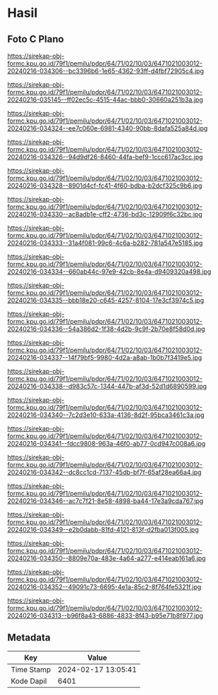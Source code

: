 # Hasil

## Foto C Plano

https://sirekap-obj-formc.kpu.go.id/79f1/pemilu/pdpr/64/71/02/10/03/6471021003012-20240216-034306--bc3396b6-1e65-4362-93ff-d4fbf72905c4.jpg

https://sirekap-obj-formc.kpu.go.id/79f1/pemilu/pdpr/64/71/02/10/03/6471021003012-20240216-035145--ff02ec5c-4515-44ac-bbb0-30660a251b3a.jpg

https://sirekap-obj-formc.kpu.go.id/79f1/pemilu/pdpr/64/71/02/10/03/6471021003012-20240216-034324--ee7c060e-6981-4340-90bb-8dafa525a84d.jpg

https://sirekap-obj-formc.kpu.go.id/79f1/pemilu/pdpr/64/71/02/10/03/6471021003012-20240216-034326--94d9df26-8460-44fa-bef9-1ccc617ac3cc.jpg

https://sirekap-obj-formc.kpu.go.id/79f1/pemilu/pdpr/64/71/02/10/03/6471021003012-20240216-034328--8901d4cf-fc41-4f60-bdba-b2dcf325c9b6.jpg

https://sirekap-obj-formc.kpu.go.id/79f1/pemilu/pdpr/64/71/02/10/03/6471021003012-20240216-034330--ac8adb1e-cff2-4736-bd3c-12909f6c32bc.jpg

https://sirekap-obj-formc.kpu.go.id/79f1/pemilu/pdpr/64/71/02/10/03/6471021003012-20240216-034333--31a4f081-99c6-4c6a-b282-781a547e5185.jpg

https://sirekap-obj-formc.kpu.go.id/79f1/pemilu/pdpr/64/71/02/10/03/6471021003012-20240216-034334--660ab44c-97e9-42cb-8e4a-d9409320a498.jpg

https://sirekap-obj-formc.kpu.go.id/79f1/pemilu/pdpr/64/71/02/10/03/6471021003012-20240216-034335--bbb18e20-c645-4257-8104-17e3cf3974c5.jpg

https://sirekap-obj-formc.kpu.go.id/79f1/pemilu/pdpr/64/71/02/10/03/6471021003012-20240216-034336--54a386d2-1f38-4d2b-9c9f-2b70e8f58d0d.jpg

https://sirekap-obj-formc.kpu.go.id/79f1/pemilu/pdpr/64/71/02/10/03/6471021003012-20240216-034337--14f79bf5-9980-4d2a-a8ab-1b0b7f3419e5.jpg

https://sirekap-obj-formc.kpu.go.id/79f1/pemilu/pdpr/64/71/02/10/03/6471021003012-20240216-034338--d983c57c-1344-447b-af3d-52d1d6890599.jpg

https://sirekap-obj-formc.kpu.go.id/79f1/pemilu/pdpr/64/71/02/10/03/6471021003012-20240216-034340--7c2d3e10-633a-4136-8d2f-95bca3461c3a.jpg

https://sirekap-obj-formc.kpu.go.id/79f1/pemilu/pdpr/64/71/02/10/03/6471021003012-20240216-034341--fdcc9808-963a-46f0-ab77-0cd947c008a6.jpg

https://sirekap-obj-formc.kpu.go.id/79f1/pemilu/pdpr/64/71/02/10/03/6471021003012-20240216-034342--dc8cc1cd-7137-45db-bf7f-65af28ea66a4.jpg

https://sirekap-obj-formc.kpu.go.id/79f1/pemilu/pdpr/64/71/02/10/03/6471021003012-20240216-034346--ac7c7f21-8e58-4898-ba44-17e3a9cda767.jpg

https://sirekap-obj-formc.kpu.go.id/79f1/pemilu/pdpr/64/71/02/10/03/6471021003012-20240216-034349--e2b0dabb-81fd-4121-813f-d2fba013f005.jpg

https://sirekap-obj-formc.kpu.go.id/79f1/pemilu/pdpr/64/71/02/10/03/6471021003012-20240216-034350--8809e70a-483e-4a64-a277-e414eab161a6.jpg

https://sirekap-obj-formc.kpu.go.id/79f1/pemilu/pdpr/64/71/02/10/03/6471021003012-20240216-034352--49091c73-6695-4e1a-85c2-8f764fe5321f.jpg

https://sirekap-obj-formc.kpu.go.id/79f1/pemilu/pdpr/64/71/02/10/03/6471021003012-20240216-034313--b96f8a43-6886-4833-8f43-b95e71b8f977.jpg


## Metadata

| Key        | Value               |
| ---------- | ------------------- |
| Time Stamp | 2024-02-17 13:05:41 |
| Kode Dapil | 6401                |



